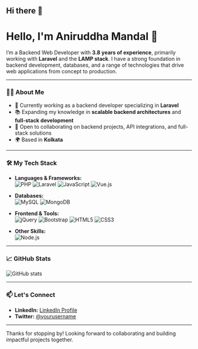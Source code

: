 ## Hi there 👋

<!--
**itzruddha/itzruddha** is a ✨ _special_ ✨ repository because its `README.md` (this file) appears on your GitHub profile.

Here are some ideas to get you started:

- 🔭 I’m currently working on ...
- 🌱 I’m currently learning ...
- 👯 I’m looking to collaborate on ...
- 🤔 I’m looking for help with ...
- 💬 Ask me about ...
- 📫 How to reach me: ...
- 😄 Pronouns: ...
- ⚡ Fun fact: ...
-->

# Hello, I'm Aniruddha Mandal 👋

I’m a Backend Web Developer with **3.8 years of experience**, primarily working with **Laravel** and the **LAMP stack**. I have a strong foundation in backend development, databases, and a range of technologies that drive web applications from concept to production.

---

### 👨‍💻 About Me
- 💼 Currently working as a backend developer specializing in **Laravel**
- 📚 Expanding my knowledge in **scalable backend architectures** and **full-stack development**
- 🤝 Open to collaborating on backend projects, API integrations, and full-stack solutions
- 🌍 Based in **Kolkata**

---

### 🛠️ My Tech Stack

- **Languages & Frameworks:**  
  ![PHP](https://img.shields.io/badge/-PHP-777BB4?logo=php&logoColor=white&style=flat)
  ![Laravel](https://img.shields.io/badge/-Laravel-FF2D20?logo=laravel&logoColor=white&style=flat)
  ![JavaScript](https://img.shields.io/badge/-JavaScript-F7DF1E?logo=javascript&logoColor=black&style=flat)
  ![Vue.js](https://img.shields.io/badge/-Vue.js-4FC08D?logo=vue.js&logoColor=white&style=flat)

- **Databases:**  
  ![MySQL](https://img.shields.io/badge/-MySQL-4479A1?logo=mysql&logoColor=white&style=flat)
  ![MongoDB](https://img.shields.io/badge/-MongoDB-47A248?logo=mongodb&logoColor=white&style=flat)

- **Frontend & Tools:**  
  ![jQuery](https://img.shields.io/badge/-jQuery-0769AD?logo=jquery&logoColor=white&style=flat)
  ![Bootstrap](https://img.shields.io/badge/-Bootstrap-563D7C?logo=bootstrap&logoColor=white&style=flat)
  ![HTML5](https://img.shields.io/badge/-HTML5-E34F26?logo=html5&logoColor=white&style=flat)
  ![CSS3](https://img.shields.io/badge/-CSS3-1572B6?logo=css3&logoColor=white&style=flat)

- **Other Skills:**  
  ![Node.js](https://img.shields.io/badge/-Node.js-339933?logo=node.js&logoColor=white&style=flat)

---

### 📈 GitHub Stats

![GitHub stats](https://github-readme-stats.vercel.app/api?username=yourusername&show_icons=true&theme=default)

---

### 📫 Let's Connect

- **LinkedIn:** [LinkedIn Profile](https://www.linkedin.com/in/aniruddhamandal01)
- **Twitter:** [@yourusername](https://twitter.com/itzruddha)

---

Thanks for stopping by! Looking forward to collaborating and building impactful projects together.

